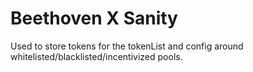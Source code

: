 # Beethoven X Sanity 

Used to store tokens for the tokenList and config around whitelisted/blacklisted/incentivized pools. 
